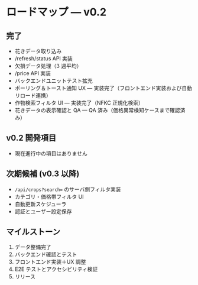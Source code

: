 # ロードマップ — v0.2

## 完了
- 花きデータ取り込み
- /refresh/status API 実装
- 欠損データ処理（3 週平均）
- /price API 実装
- バックエンドユニットテスト拡充
- ポーリング＆トースト通知 UX — 実装完了（フロントエンド実装および自動リロード連携）
- 作物検索フィルタ UI — 実装完了（NFKC 正規化検索）
- 花きデータの表示確認と QA — QA 済み（価格異常検知ケースまで確認済み）

## v0.2 開発項目
- 現在進行中の項目はありません

## 次期候補 (v0.3 以降)
- `/api/crops?search=` のサーバ側フィルタ実装
- カテゴリ・価格帯フィルタ UI
- 自動更新スケジューラ
- 認証とユーザー設定保存

## マイルストーン
1. データ整備完了
2. バックエンド確認とテスト
3. フロントエンド実装＋UX 調整
4. E2E テストとアクセシビリティ検証
5. リリース
